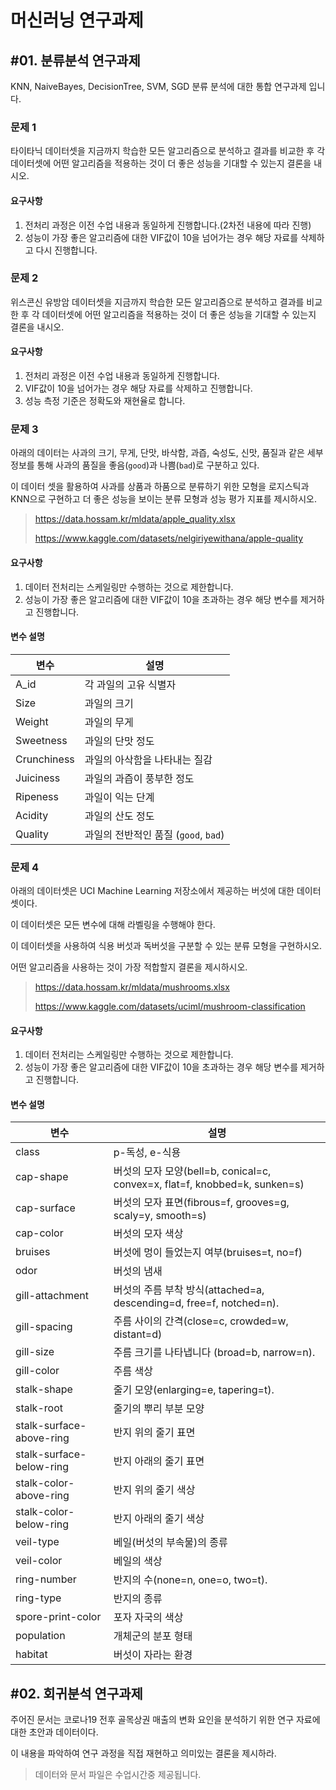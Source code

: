 # 머신러닝 연구과제

## #01. 분류분석 연구과제

KNN, NaiveBayes, DecisionTree, SVM, SGD 분류 분석에 대한 통합 연구과제 입니다.

### 문제 1

타이타닉 데이터셋을 지금까지 학습한 모든 알고리즘으로 분석하고 결과를 비교한 후 각 데이터셋에 어떤 알고리즘을 적용하는 것이 더 좋은 성능을 기대할 수 있는지 결론을 내시오.

#### 요구사항

1. 전처리 과정은 이전 수업 내용과 동일하게 진행합니다.(2차전 내용에 따라 진행)
2. 성능이 가장 좋은 알고리즘에 대한 VIF값이 10을 넘어가는 경우 해당 자료를 삭제하고 다시 진행합니다.

### 문제 2

위스콘신 유방암 데이터셋을 지금까지 학습한 모든 알고리즘으로 분석하고 결과를 비교한 후 각 데이터셋에 어떤 알고리즘을 적용하는 것이 더 좋은 성능을 기대할 수 있는지 결론을 내시오.

#### 요구사항

1. 전처리 과정은 이전 수업 내용과 동일하게 진행합니다.
2. VIF값이 10을 넘어가는 경우 해당 자료를 삭제하고 진행합니다.
3. 성능 측정 기준은 정확도와 재현율로 합니다.


### 문제 3

아래의 데이터는 사과의 크기, 무게, 단맛, 바삭함, 과즙, 숙성도, 신맛, 품질과 같은 세부 정보를 통해 사과의 품질을 좋음(`good`)과 나쁨(`bad`)로 구분하고 있다.

이 데이터 셋을 활용하여 사과를 상품과 하품으로 분류하기 위한 모형을 로지스틱과 KNN으로 구현하고 더 좋은 성능을 보이는 분류 모형과 성능 평가 지표를 제시하시오.

> https://data.hossam.kr/mldata/apple_quality.xlsx
>
> https://www.kaggle.com/datasets/nelgiriyewithana/apple-quality

#### 요구사항

1. 데이터 전처리는 스케일링만 수행하는 것으로 제한합니다.
2. 성능이 가장 좋은 알고리즘에 대한 VIF값이 10을 초과하는 경우 해당 변수를 제거하고 진행합니다.

#### 변수 설명

| 변수 | 설명 |
|---|---|
| A_id | 각 과일의 고유 식별자 |
| Size | 과일의 크기 |
| Weight | 과일의 무게 |
| Sweetness | 과일의 단맛 정도 |
| Crunchiness | 과일의 아삭함을 나타내는 질감 |
| Juiciness | 과일의 과즙이 풍부한 정도 |
| Ripeness | 과일이 익는 단계 |
| Acidity | 과일의 산도 정도 |
| Quality | 과일의 전반적인 품질 (`good`, `bad`) |


### 문제 4

아래의 데이터셋은 UCI Machine Learning 저장소에서 제공하는 버섯에 대한 데이터 셋이다.

이 데이터셋은 모든 변수에 대해 라벨링을 수행해야 한다.

이 데이터셋을 사용하여 식용 버섯과 독버섯을 구분할 수 있는 분류 모형을 구현하시오.

어떤 알고리즘을 사용하는 것이 가장 적합할지 결론을 제시하시오.

> https://data.hossam.kr/mldata/mushrooms.xlsx
>
> https://www.kaggle.com/datasets/uciml/mushroom-classification

#### 요구사항

1. 데이터 전처리는 스케일링만 수행하는 것으로 제한합니다.
2. 성능이 가장 좋은 알고리즘에 대한 VIF값이 10을 초과하는 경우 해당 변수를 제거하고 진행합니다.

#### 변수 설명

| 변수 | 설명 |
|---|---|
| class | p-독성, e-식용 |
| cap-shape | 버섯의 모자 모양(bell=b, conical=c, convex=x, flat=f, knobbed=k, sunken=s) |
| cap-surface | 버섯의 모자 표면(fibrous=f, grooves=g, scaly=y, smooth=s) |
| cap-color | 버섯의 모자 색상 |
| bruises | 버섯에 멍이 들었는지 여부(bruises=t, no=f) |
| odor | 버섯의 냄새 |
| gill-attachment | 버섯의 주름 부착 방식(attached=a, descending=d, free=f, notched=n). |
| gill-spacing | 주름 사이의 간격(close=c, crowded=w, distant=d) |
| gill-size | 주름 크기를 나타냅니다 (broad=b, narrow=n). |
| gill-color | 주름 색상 |
| stalk-shape | 줄기 모양(enlarging=e, tapering=t). |
| stalk-root | 줄기의 뿌리 부분 모양 |
| stalk-surface-above-ring | 반지 위의 줄기 표면 |
| stalk-surface-below-ring | 반지 아래의 줄기 표면 |
| stalk-color-above-ring | 반지 위의 줄기 색상 |
| stalk-color-below-ring | 반지 아래의 줄기 색상 |
| veil-type | 베일(버섯의 부속물)의 종류 |
| veil-color | 베일의 색상 |
| ring-number | 반지의 수(none=n, one=o, two=t). |
| ring-type | 반지의 종류 |
| spore-print-color | 포자 자국의 색상 |
| population | 개체군의 분포 형태 |
| habitat | 버섯이 자라는 환경 |



## #02. 회귀분석 연구과제

주어진 문서는 코로나19 전후 골목상권 매출의 변화 요인을 분석하기 위한 연구 자료에 대한 초안과 데이터이다. 

이 내용을 파악하여 연구 과정을 직접 재현하고 의미있는 결론을 제시하라.

> 데이터와 문서 파일은 수업시간중 제공됩니다.